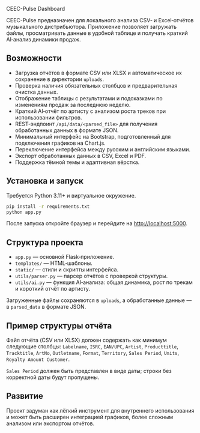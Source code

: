 CEEC-Pulse Dashboard

CEEC-Pulse предназначен для локального анализа CSV‑ и Excel‑отчётов музыкального дистрибьютора. Приложение позволяет загружать файлы, просматривать данные в удобной таблице и получать краткий AI‑анализ динамики продаж.

## Возможности

- Загрузка отчётов в формате CSV или XLSX и автоматическое их сохранение в директории `uploads`.
- Проверка наличия обязательных столбцов и предварительная очистка данных.
- Отображение таблицы с результатами и подсказками по изменениям продаж за последнюю неделю.
- Краткий AI‑отчёт по артисту с анализом роста треков при использовании фильтров.
- REST‑эндпоинт `/api/data/<parsed_file>` для получения обработанных данных в формате JSON.
- Минимальный интерфейс на Bootstrap, подготовленный для подключения графиков на Chart.js.
- Переключение интерфейса между русским и английским языками.
- Экспорт обработанных данных в CSV, Excel и PDF.
- Поддержка тёмной темы и адаптивная вёрстка.

## Установка и запуск

Требуется Python 3.11+ и виртуальное окружение.

```bash
pip install -r requirements.txt
python app.py
```

После запуска откройте браузер и перейдите на [http://localhost:5000](http://localhost:5000).

## Структура проекта

- `app.py` — основной Flask‑приложение.
- `templates/` — HTML‑шаблоны.
- `static/` — стили и скрипты интерфейса.
- `utils/parser.py` — парсер отчётов с проверкой структуры.
- `utils/ai.py` — функция AI‑анализа: общая динамика, рост по трекам и короткий отчёт по артисту.

Загруженные файлы сохраняются в `uploads`, а обработанные данные — в `parsed_data` в формате JSON.

## Пример структуры отчёта

Файл отчёта (CSV или XLSX) должен содержать как минимум следующие столбцы:
`Labelname`, `ISRC`, `EAN/UPC`, `Artist`, `Producttitle`, `Tracktitle`, `ArtNo`, `Outletname`, `Format`, `Territory`, `Sales Period`, `Units`, `Royalty Amount Customer`.

`Sales Period` должен быть представлен в виде даты; строки без корректной даты будут пропущены.

## Развитие

Проект задуман как лёгкий инструмент для внутреннего использования и может быть расширен интеграцией графиков, более сложным анализом или экспортом отчётов.
